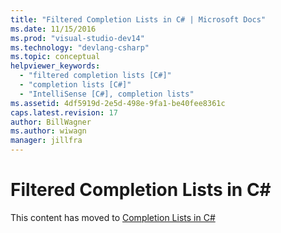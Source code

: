 ```yaml
---
title: "Filtered Completion Lists in C# | Microsoft Docs"
ms.date: 11/15/2016
ms.prod: "visual-studio-dev14"
ms.technology: "devlang-csharp"
ms.topic: conceptual
helpviewer_keywords: 
  - "filtered completion lists [C#]"
  - "completion lists [C#]"
  - "IntelliSense [C#], completion lists"
ms.assetid: 4df5919d-2e5d-498e-9fa1-be40fee8361c
caps.latest.revision: 17
author: BillWagner
ms.author: wiwagn
manager: jillfra
---
```

# Filtered Completion Lists in C# #
This content has moved to [Completion Lists in C#](../misc/completion-lists-in-csharp.md)